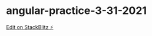 # angular-practice-3-31-2021

[Edit on StackBlitz ⚡️](https://stackblitz.com/edit/angular-practice-3-31-2021)
